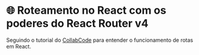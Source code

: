 # 🌐 Roteamento no React com os poderes do React Router v4

Seguindo o tutorial do [CollabCode](https://medium.com/collabcode/roteamento-no-react-com-os-poderes-do-react-router-v4-fbc191b9937d) para entender o funcionamento de rotas em React.